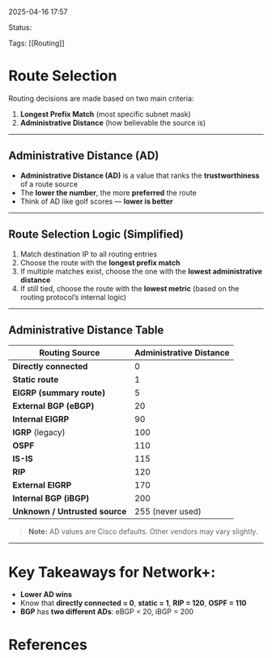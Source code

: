 2025-04-16 17:57

Status:

Tags: [[Routing]]

# Route Selection

Routing decisions are made based on two main criteria:

1. **Longest Prefix Match** (most specific subnet mask)
2. **Administrative Distance** (how believable the source is)

---

## Administrative Distance (AD)

- **Administrative Distance (AD)** is a value that ranks the **trustworthiness** of a route source
- The **lower the number**, the more **preferred** the route
- Think of AD like golf scores — **lower is better**

---

## Route Selection Logic (Simplified)

1. Match destination IP to all routing entries
2. Choose the route with the **longest prefix match**
3. If multiple matches exist, choose the one with the **lowest administrative distance**
4. If still tied, choose the route with the **lowest metric** (based on the routing protocol’s internal logic)

---

## Administrative Distance Table

| Routing Source                     | Administrative Distance |
|------------------------------------|--------------------------|
| **Directly connected**             | 0                        |
| **Static route**                   | 1                        |
| **EIGRP (summary route)**          | 5                        |
| **External BGP (eBGP)**            | 20                       |
| **Internal EIGRP**                 | 90                       |
| **IGRP** (legacy)                  | 100                      |
| **OSPF**                           | 110                      |
| **IS-IS**                          | 115                      |
| **RIP**                            | 120                      |
| **External EIGRP**                 | 170                      |
| **Internal BGP (iBGP)**            | 200                      |
| **Unknown / Untrusted source**    | 255 (never used)         |

> **Note:** AD values are Cisco defaults. Other vendors may vary slightly.

---

# Key Takeaways for Network+:
- **Lower AD wins**
- Know that **directly connected = 0**, **static = 1**, **RIP = 120**, **OSPF = 110**
- **BGP** has **two different ADs**: eBGP = 20, iBGP = 200




# References

